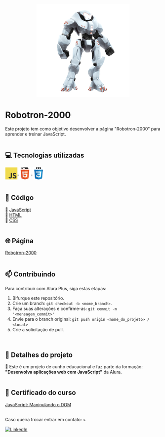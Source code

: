 <div align="center">
<img height=300 src="https://github.com/adrianycmc/robotron-2000/blob/projeto_inicial/img/robotron.png" height=120px>
</div>

# Robotron-2000
Este projeto tem como objetivo desenvolver a página "Robotron-2000" para aprender e treinar JavaScript.
<br>
<br>

## 💻 Tecnologias utilizadas

<a href="https://developer.mozilla.org/en-US/docs/Web/JavaScript" target="blank">
<img align="center" src="https://raw.githubusercontent.com/devicons/devicon/master/icons/javascript/javascript-original.svg" alt="JavaScript" height="40" width="40" />
</a>
<a href="https://www.w3.org/html/" target="blank">
<img align="center" src="https://raw.githubusercontent.com/devicons/devicon/master/icons/html5/html5-original-wordmark.svg" alt="Html5" height="40" width="40" />
</a>
<a href="https://www.w3schools.com/css/" target="blank">
<img align="center" src="https://raw.githubusercontent.com/devicons/devicon/master/icons/css3/css3-original-wordmark.svg" alt="Css3" height="40" width="40" />
</a>
<br>
<br>

## 💾 Código
📂 [JavaScript](https://github.com/adrianycmc/robotron-2000/blob/projeto_inicial/js/main.js)
<br>
📂 [HTML](https://github.com/adrianycmc/robotron-2000/blob/projeto_inicial/index.html)
<br>
📂 [CSS](https://github.com/adrianycmc/robotron-2000/blob/projeto_inicial/css/style.css)
<br>
<br>

## 🌐 Página
[Robotron-2000](https://robotron-2000-nine-psi.vercel.app/)
<br>
<br>

## 📫 Contribuindo 

Para contribuir com Alura Plus, siga estas etapas:

1. Bifurque este repositório.
2. Crie um branch: `git checkout -b <nome_branch>`.
3. Faça suas alterações e confirme-as: `git commit -m '<mensagem_commit>'`
4. Envie para o branch original: `git push origin <nome_do_projeto> / <local>`
5. Crie a solicitação de pull.
<br>

## 🔎 Detalhes do projeto

📌 Este é um projeto de cunho educacional e faz parte da formação: **"Desenvolva aplicações web com JavaScript"** da Alura.
<br>
<br>

## 📜 Certificado do curso
[JavaScript: Manipulando o DOM](https://cursos.alura.com.br/certificate/adrianycmc/javascript-manipulando-dom)
<br>
<br>

<p align="left">
  Caso queira trocar entrar em contato: ⤵️
</p>

<p align="left">

  
[![LinkedIn](https://img.shields.io/badge/LinkedIn-0077B5?style=for-the-badge&logo=linkedin&logoColor=white)](https://www.linkedin.com/in/adrianycmc/)
</p>
